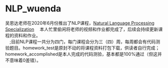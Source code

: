 # NLP_wuenda
吴恩达老师在2020年6月份推出了NLP课程，[Natural Language Processing Specialization](https://www.deeplearning.ai/natural-language-processing-specialization/  "吴恩达 NLP课程")
&emsp;本人忙里偷闲将老师的视频和作业都完成了，后续会持续更新课程的资料和作业。  
&emsp;;目前NLP课程一共分为四门，每门课程会分为三（四）周，每周都会有代码测验题目。homework_test是原封不动的将课程资料打包下载，供读者自行完成；homework_accomplished是本人完成的代码测验，基本都是100%通过（但这并不意味着0差错）。
